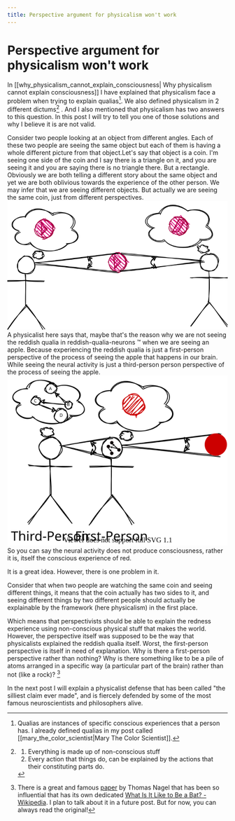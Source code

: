 ```yaml
---
title: Perspective argument for physicalism won't work
---
```

# Perspective argument for physicalism won't work
In [[why_physicalism_cannot_explain_consciousness| Why physicalism cannot explain consciousness]] I have explained that physicalism face a problem when trying to explain qualias[^1]. We also defined physicalism in 2 different dictums[^2] .  And I also mentioned that physicalism has two answers to this question. In this post I will try to tell you one of those solutions and why I believe it is are not valid. 

Consider two people looking at an object from different angles. Each of these two people are seeing the same object but each of them is having a whole different picture from that object.Let's say that object is a coin. I'm seeing one side of the coin and I say there is a triangle on it, and you are seeing it and you are saying there is no triangle there. But a rectangle.  Obviously we are both telling a different story about the same object and yet we are both oblivious towards the experience of the other person. We may infer that we are seeing different objects. But actually we are seeing the same coin, just from different perspectives. 
![](/assets/different-perspectives.svg#center)
A physicalist here says that, maybe that's the reason why we are not seeing the reddish qualia in reddish-qualia-neurons ™ when we are seeing an apple. Because experiencing the reddish qualia is just a first-person perspective of the process of seeing the apple that happens in our brain. While seeing the neural activity is just a third-person person perspective of the process of seeing the apple.
![](/assets/colors-from-inside.svg#center)
So you can say the neural activity does not produce consciousness, rather it is, itself the conscious experience of red.

It is a great idea. However, there is one problem in it.

Consider that when two people are watching the same coin and seeing different things, it means that the coin actually has two sides to it, and seeing different things by two different people should actually be explainable by the framework (here physicalism) in the first place.

Which means that perspectivists should be able to explain the redness experience using non-conscious physical stuff that makes the world. However, the perspective itself was supposed to be the way that physicalists explained the reddish qualia itself.  Worst, the first-person perspective is itself in need of explanation. Why is there a first-person perspective rather than nothing? Why is there something like to be a pile of atoms arranged in a specific way (a particular part of the brain) rather than not (like a rock)? [^3]

In the next post I will explain a physicalist defense that has been called "the silliest claim ever made", and is fiercely defended by some of the most famous neuroscientists and philosophers alive. 

[^1]: Qualias are instances of specific conscious experiences that a person has. I already defined qualias in my post called [[mary_the_color_scientist|Mary The Color Scientist]].
[^2]: 
	1. Everything is made up of non-conscious stuff
    1. Every action that things do, can be explained by the actions that their constituting parts do.
[^3]: There is a great and famous [paper](https://doi.org/10.2307/2183914) by Thomas Nagel that has been so influential that has its own dedicated [What Is It Like to Be a Bat? - Wikipedia](https://en.wikipedia.org/wiki/What_Is_It_Like_to_Be_a_Bat%3F). I plan to talk about it in a future post. But for now, you can always read the original!

